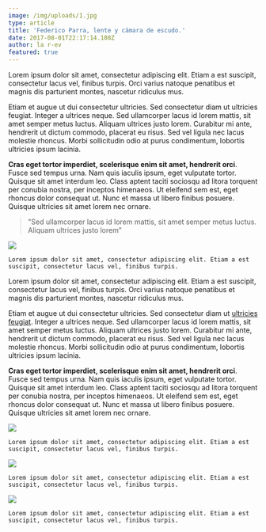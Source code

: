 ```yaml
---
image: /img/uploads/1.jpg
type: article
title: 'Federico Parra, lente y cámara de escudo.'
date: 2017-08-01T22:17:14.108Z
author: la r-ev
featured: true
---
```

Lorem ipsum dolor sit amet, consectetur adipiscing elit. Etiam a est suscipit, consectetur lacus vel, finibus turpis. Orci varius natoque penatibus et magnis dis parturient montes, nascetur ridiculus mus.

Etiam et augue ut dui consectetur ultricies. Sed consectetur diam ut ultricies feugiat. Integer a ultrices neque. Sed ullamcorper lacus id lorem mattis, sit amet semper metus luctus. Aliquam ultrices justo lorem. Curabitur mi ante, hendrerit ut dictum commodo, placerat eu risus. Sed vel ligula nec lacus molestie rhoncus. Morbi sollicitudin odio at purus condimentum, lobortis ultricies ipsum lacinia.

**Cras eget tortor imperdiet, scelerisque enim sit amet, hendrerit orci**. Fusce sed tempus urna. Nam quis iaculis ipsum, eget vulputate tortor. Quisque sit amet interdum leo. Class aptent taciti sociosqu ad litora torquent per conubia nostra, per inceptos himenaeos. Ut eleifend sem est, eget rhoncus dolor consequat ut. Nunc et massa ut libero finibus posuere. Quisque ultricies sit amet lorem nec ornare.



> "Sed ullamcorper lacus id lorem mattis, sit amet semper metus luctus. Aliquam ultrices justo lorem”

<div><img src="/img/uploads/2.jpg"></div>

`Lorem ipsum dolor sit amet, consectetur adipiscing elit. Etiam a est suscipit, consectetur lacus vel, finibus turpis. `



Lorem ipsum dolor sit amet, consectetur adipiscing elit. Etiam a est suscipit, consectetur lacus vel, finibus turpis. Orci varius natoque penatibus et magnis dis parturient montes, nascetur ridiculus mus.

Etiam et augue ut dui consectetur ultricies. Sed consectetur diam ut [ultricies feugiat](www.deningunaparte.com). Integer a ultrices neque. Sed ullamcorper lacus id lorem mattis, sit amet semper metus luctus. Aliquam ultrices justo lorem. Curabitur mi ante, hendrerit ut dictum commodo, placerat eu risus. Sed vel ligula nec lacus molestie rhoncus. Morbi sollicitudin odio at purus condimentum, lobortis ultricies ipsum lacinia.

**Cras eget tortor imperdiet, scelerisque enim sit amet, hendrerit orci**. Fusce sed tempus urna. Nam quis iaculis ipsum, eget vulputate tortor. Quisque sit amet interdum leo. Class aptent taciti sociosqu ad litora torquent per conubia nostra, per inceptos himenaeos. Ut eleifend sem est, eget rhoncus dolor consequat ut. Nunc et massa ut libero finibus posuere. Quisque ultricies sit amet lorem nec ornare.

<div><img src="/img/uploads/3.jpg"></div>

`Lorem ipsum dolor sit amet, consectetur adipiscing elit. Etiam a est suscipit, consectetur lacus vel, finibus turpis. `

<div><img src="/img/uploads/6.jpg"></div>

`Lorem ipsum dolor sit amet, consectetur adipiscing elit. Etiam a est suscipit, consectetur lacus vel, finibus turpis. `

<div><img src="/img/uploads/8.jpg"></div>

`Lorem ipsum dolor sit amet, consectetur adipiscing elit. Etiam a est suscipit, consectetur lacus vel, finibus turpis. `
